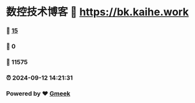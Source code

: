 # 数控技术博客 :link: https://bk.kaihe.work 
### :page_facing_up: [15](https://bk.kaihe.work/tag.html) 
### :speech_balloon: 0 
### :hibiscus: 11575 
### :alarm_clock: 2024-09-12 14:21:31 
### Powered by :heart: [Gmeek](https://github.com/Meekdai/Gmeek)
